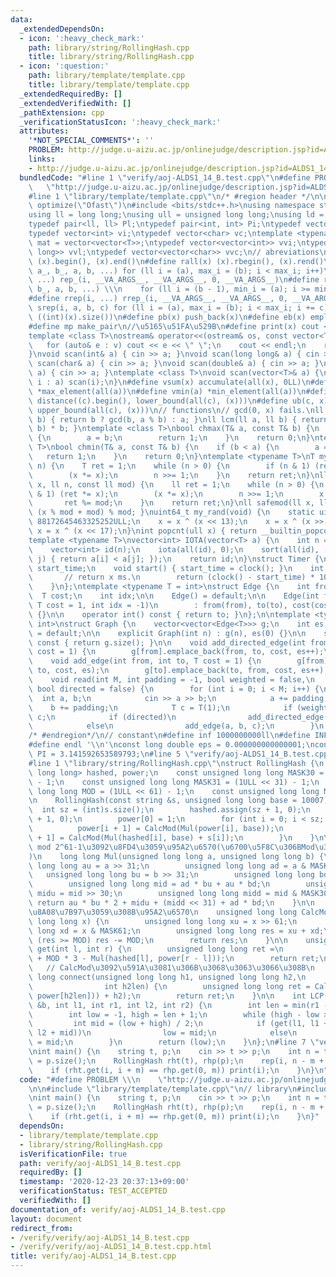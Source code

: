 ```yaml
---
data:
  _extendedDependsOn:
  - icon: ':heavy_check_mark:'
    path: library/string/RollingHash.cpp
    title: library/string/RollingHash.cpp
  - icon: ':question:'
    path: library/template/template.cpp
    title: library/template/template.cpp
  _extendedRequiredBy: []
  _extendedVerifiedWith: []
  _pathExtension: cpp
  _verificationStatusIcon: ':heavy_check_mark:'
  attributes:
    '*NOT_SPECIAL_COMMENTS*': ''
    PROBLEM: http://judge.u-aizu.ac.jp/onlinejudge/description.jsp?id=ALDS1_14_B
    links:
    - http://judge.u-aizu.ac.jp/onlinejudge/description.jsp?id=ALDS1_14_B
  bundledCode: "#line 1 \"verify/aoj-ALDS1_14_B.test.cpp\"\n#define PROBLEM \\\n \
    \   \"http://judge.u-aizu.ac.jp/onlinejudge/description.jsp?id=ALDS1_14_B\"\n\n\
    #line 1 \"library/template/template.cpp\"\n/* #region header */\n\n#pragma GCC\
    \ optimize(\"Ofast\")\n#include <bits/stdc++.h>\nusing namespace std;\n// types\n\
    using ll = long long;\nusing ull = unsigned long long;\nusing ld = long double;\n\
    typedef pair<ll, ll> Pl;\ntypedef pair<int, int> Pi;\ntypedef vector<ll> vl;\n\
    typedef vector<int> vi;\ntypedef vector<char> vc;\ntemplate <typename T>\nusing\
    \ mat = vector<vector<T>>;\ntypedef vector<vector<int>> vvi;\ntypedef vector<vector<long\
    \ long>> vvl;\ntypedef vector<vector<char>> vvc;\n// abreviations\n#define all(x)\
    \ (x).begin(), (x).end()\n#define rall(x) (x).rbegin(), (x).rend()\n#define rep_(i,\
    \ a_, b_, a, b, ...) for (ll i = (a), max_i = (b); i < max_i; i++)\n#define rep(i,\
    \ ...) rep_(i, __VA_ARGS__, __VA_ARGS__, 0, __VA_ARGS__)\n#define rrep_(i, a_,\
    \ b_, a, b, ...) \\\n    for (ll i = (b - 1), min_i = (a); i >= min_i; i--)\n\
    #define rrep(i, ...) rrep_(i, __VA_ARGS__, __VA_ARGS__, 0, __VA_ARGS__)\n#define\
    \ srep(i, a, b, c) for (ll i = (a), max_i = (b); i < max_i; i += c)\n#define SZ(x)\
    \ ((int)(x).size())\n#define pb(x) push_back(x)\n#define eb(x) emplace_back(x)\n\
    #define mp make_pair\n//\u5165\u51FA\u529B\n#define print(x) cout << x << endl\n\
    template <class T>\nostream& operator<<(ostream& os, const vector<T>& v) {\n \
    \   for (auto& e : v) cout << e << \" \";\n    cout << endl;\n    return os;\n\
    }\nvoid scan(int& a) { cin >> a; }\nvoid scan(long long& a) { cin >> a; }\nvoid\
    \ scan(char& a) { cin >> a; }\nvoid scan(double& a) { cin >> a; }\nvoid scan(string&\
    \ a) { cin >> a; }\ntemplate <class T>\nvoid scan(vector<T>& a) {\n    for (auto&\
    \ i : a) scan(i);\n}\n#define vsum(x) accumulate(all(x), 0LL)\n#define vmax(a)\
    \ *max_element(all(a))\n#define vmin(a) *min_element(all(a))\n#define lb(c, x)\
    \ distance((c).begin(), lower_bound(all(c), (x)))\n#define ub(c, x) distance((c).begin(),\
    \ upper_bound(all(c), (x)))\n// functions\n// gcd(0, x) fails.\nll gcd(ll a, ll\
    \ b) { return b ? gcd(b, a % b) : a; }\nll lcm(ll a, ll b) { return a / gcd(a,\
    \ b) * b; }\ntemplate <class T>\nbool chmax(T& a, const T& b) {\n    if (a < b)\
    \ {\n        a = b;\n        return 1;\n    }\n    return 0;\n}\ntemplate <class\
    \ T>\nbool chmin(T& a, const T& b) {\n    if (b < a) {\n        a = b;\n     \
    \   return 1;\n    }\n    return 0;\n}\ntemplate <typename T>\nT mypow(T x, ll\
    \ n) {\n    T ret = 1;\n    while (n > 0) {\n        if (n & 1) (ret *= x);\n\
    \        (x *= x);\n        n >>= 1;\n    }\n    return ret;\n}\nll modpow(ll\
    \ x, ll n, const ll mod) {\n    ll ret = 1;\n    while (n > 0) {\n        if (n\
    \ & 1) (ret *= x);\n        (x *= x);\n        n >>= 1;\n        x %= mod;\n \
    \       ret %= mod;\n    }\n    return ret;\n}\nll safemod(ll x, ll mod) { return\
    \ (x % mod + mod) % mod; }\nuint64_t my_rand(void) {\n    static uint64_t x =\
    \ 88172645463325252ULL;\n    x = x ^ (x << 13);\n    x = x ^ (x >> 7);\n    return\
    \ x = x ^ (x << 17);\n}\nint popcnt(ull x) { return __builtin_popcountll(x); }\n\
    template <typename T>\nvector<int> IOTA(vector<T> a) {\n    int n = a.size();\n\
    \    vector<int> id(n);\n    iota(all(id), 0);\n    sort(all(id), [&](int i, int\
    \ j) { return a[i] < a[j]; });\n    return id;\n}\nstruct Timer {\n    clock_t\
    \ start_time;\n    void start() { start_time = clock(); }\n    int lap() {\n \
    \       // return x ms.\n        return (clock() - start_time) * 1000 / CLOCKS_PER_SEC;\n\
    \    }\n};\ntemplate <typename T = int>\nstruct Edge {\n    int from, to;\n  \
    \  T cost;\n    int idx;\n\n    Edge() = default;\n\n    Edge(int from, int to,\
    \ T cost = 1, int idx = -1)\n        : from(from), to(to), cost(cost), idx(idx)\
    \ {}\n\n    operator int() const { return to; }\n};\n\ntemplate <typename T =\
    \ int>\nstruct Graph {\n    vector<vector<Edge<T>>> g;\n    int es;\n\n    Graph()\
    \ = default;\n\n    explicit Graph(int n) : g(n), es(0) {}\n\n    size_t size()\
    \ const { return g.size(); }\n\n    void add_directed_edge(int from, int to, T\
    \ cost = 1) {\n        g[from].emplace_back(from, to, cost, es++);\n    }\n\n\
    \    void add_edge(int from, int to, T cost = 1) {\n        g[from].emplace_back(from,\
    \ to, cost, es);\n        g[to].emplace_back(to, from, cost, es++);\n    }\n\n\
    \    void read(int M, int padding = -1, bool weighted = false,\n             \
    \ bool directed = false) {\n        for (int i = 0; i < M; i++) {\n          \
    \  int a, b;\n            cin >> a >> b;\n            a += padding;\n        \
    \    b += padding;\n            T c = T(1);\n            if (weighted) cin >>\
    \ c;\n            if (directed)\n                add_directed_edge(a, b, c);\n\
    \            else\n                add_edge(a, b, c);\n        }\n    }\n};\n\n\
    /* #endregion*/\n// constant\n#define inf 1000000000ll\n#define INF 4000000004000000000LL\n\
    #define endl '\\n'\nconst long double eps = 0.000000000000001;\nconst long double\
    \ PI = 3.141592653589793;\n#line 5 \"verify/aoj-ALDS1_14_B.test.cpp\"\n// library\n\
    #line 1 \"library/string/RollingHash.cpp\"\nstruct RollingHash {\n    vector<unsigned\
    \ long long> hashed, power;\n    const unsigned long long MASK30 = (1ULL << 30)\
    \ - 1;\n    const unsigned long long MASK31 = (1ULL << 31) - 1;\n    const unsigned\
    \ long long MOD = (1ULL << 61) - 1;\n    const unsigned long long MASK61 = MOD;\n\
    \n    RollingHash(const string &s, unsigned long long base = 10007) {\n      \
    \  int sz = (int)s.size();\n        hashed.assign(sz + 1, 0);\n        power.assign(sz\
    \ + 1, 0);\n        power[0] = 1;\n        for (int i = 0; i < sz; i++) {\n  \
    \          power[i + 1] = CalcMod(Mul(power[i], base));\n            hashed[i\
    \ + 1] = CalcMod(Mul(hashed[i], base) + s[i]);\n        }\n    }\n\n    // a*b\
    \ mod 2^61-1\u3092\u8FD4\u3059\u95A2\u6570(\u6700\u5F8C\u306BMod\u3092\u53D6\u308B\
    )\n    long long Mul(unsigned long long a, unsigned long long b) {\n        unsigned\
    \ long long au = a >> 31;\n        unsigned long long ad = a & MASK31;\n     \
    \   unsigned long long bu = b >> 31;\n        unsigned long long bd = b & MASK31;\n\
    \        unsigned long long mid = ad * bu + au * bd;\n        unsigned long long\
    \ midu = mid >> 30;\n        unsigned long long midd = mid & MASK30;\n       \
    \ return au * bu * 2 + midu + (midd << 31) + ad * bd;\n    }\n\n    // mod 2^61-1\u3092\
    \u8A08\u7B97\u3059\u308B\u95A2\u6570\n    unsigned long long CalcMod(unsigned\
    \ long long x) {\n        unsigned long long xu = x >> 61;\n        unsigned long\
    \ long xd = x & MASK61;\n        unsigned long long res = xu + xd;\n        if\
    \ (res >= MOD) res -= MOD;\n        return res;\n    }\n\n    unsigned long long\
    \ get(int l, int r) {\n        unsigned long long ret =\n            CalcMod(hashed[r]\
    \ + MOD * 3 - Mul(hashed[l], power[r - l]));\n        return ret;\n    }\n\n \
    \   // CalcMod\u3092\u591A\u3081\u306B\u3068\u3063\u3066\u308B\n    unsigned long\
    \ long connect(unsigned long long h1, unsigned long long h2,\n               \
    \                int h2len) {\n        unsigned long long ret = CalcMod(CalcMod(Mul(h1,\
    \ power[h2len])) + h2);\n        return ret;\n    }\n\n    int LCP(RollingHash\
    \ &b, int l1, int r1, int l2, int r2) {\n        int len = min(r1 - l1, r2 - l2);\n\
    \        int low = -1, high = len + 1;\n        while (high - low > 1) {\n   \
    \         int mid = (low + high) / 2;\n            if (get(l1, l1 + mid) == b.get(l2,\
    \ l2 + mid))\n                low = mid;\n            else\n                high\
    \ = mid;\n        }\n        return (low);\n    }\n};\n#line 7 \"verify/aoj-ALDS1_14_B.test.cpp\"\
    \nint main() {\n    string t, p;\n    cin >> t >> p;\n    int n = t.size(), m\
    \ = p.size();\n    RollingHash rht(t), rhp(p);\n    rep(i, n - m + 1) {\n    \
    \    if (rht.get(i, i + m) == rhp.get(0, m)) print(i);\n    }\n}\n"
  code: "#define PROBLEM \\\n    \"http://judge.u-aizu.ac.jp/onlinejudge/description.jsp?id=ALDS1_14_B\"\
    \n\n#include \"library/template/template.cpp\"\n// library\n#include \"library/string/RollingHash.cpp\"\
    \nint main() {\n    string t, p;\n    cin >> t >> p;\n    int n = t.size(), m\
    \ = p.size();\n    RollingHash rht(t), rhp(p);\n    rep(i, n - m + 1) {\n    \
    \    if (rht.get(i, i + m) == rhp.get(0, m)) print(i);\n    }\n}"
  dependsOn:
  - library/template/template.cpp
  - library/string/RollingHash.cpp
  isVerificationFile: true
  path: verify/aoj-ALDS1_14_B.test.cpp
  requiredBy: []
  timestamp: '2020-12-23 20:37:13+09:00'
  verificationStatus: TEST_ACCEPTED
  verifiedWith: []
documentation_of: verify/aoj-ALDS1_14_B.test.cpp
layout: document
redirect_from:
- /verify/verify/aoj-ALDS1_14_B.test.cpp
- /verify/verify/aoj-ALDS1_14_B.test.cpp.html
title: verify/aoj-ALDS1_14_B.test.cpp
---
```

